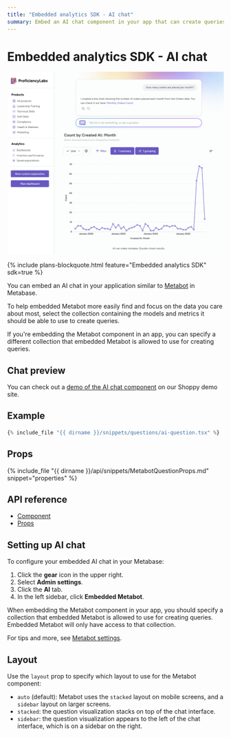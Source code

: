 ```yaml
---
title: "Embedded analytics SDK - AI chat"
summary: Embed an AI chat component in your app that can create queries from natural language questions.
---
```


# Embedded analytics SDK - AI chat

![Embedded AI chat](../images/ai-chat.png)

{% include plans-blockquote.html feature="Embedded analytics SDK" sdk=true %}

You can embed an AI chat in your application similar to [Metabot](../embedded-analytics-js.md) in Metabase.

To help embedded Metabot more easily find and focus on the data you care about most, select the collection containing the models and metrics it should be able to use to create queries.

If you're embedding the Metabot component in an app, you can specify a different collection that embedded Metabot is allowed to use for creating queries.

## Chat preview

You can check out a [demo of the AI chat component](https://embedded-analytics-sdk-demo.metabase.com/admin/analytics/new/ask-metabot) on our Shoppy demo site.

## Example

```typescript
{% include_file "{{ dirname }}/snippets/questions/ai-question.tsx" %}
```

## Props

{% include_file "{{ dirname }}/api/snippets/MetabotQuestionProps.md" snippet="properties" %}

## API reference

- [Component](./api/MetabotQuestion.html)
- [Props](./api/MetabotQuestionProps.html)

## Setting up AI chat

To configure your embedded AI chat in your Metabase:

1. Click the **gear** icon in the upper right.
2. Select **Admin settings**.
3. Click the **AI** tab.
4. In the left sidebar, click **Embedded Metabot**.

When embedding the Metabot component in your app, you should specify a collection that embedded Metabot is allowed to use for creating queries. Embedded Metabot will only have access to that collection.

For tips and more, see [Metabot settings](../../ai/settings.md).

## Layout

Use the `layout` prop to specify which layout to use for the Metabot component:

- `auto` (default): Metabot uses the `stacked` layout on mobile screens, and a `sidebar` layout on larger screens.
- `stacked`: the question visualization stacks on top of the chat interface.
- `sidebar`: the question visualization appears to the left of the chat interface, which is on a sidebar on the right.

